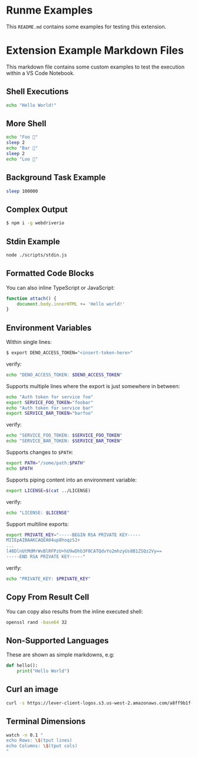 # Runme Examples

This `README.md` contains some examples for testing this extension.

# Extension Example Markdown Files

This markdown file contains some custom examples to test the execution within a VS Code Notebook.

## Shell Executions

```sh { background=false interactive=true }
echo "Hello World!"
```

## More Shell

```sh { interactive=false }
echo "Foo 👀"
sleep 2
echo "Bar 🕺"
sleep 2
echo "Loo 🚀"
```

## Background Task Example

```sh { background=true }
sleep 100000
```

## Complex Output

```sh
$ npm i -g webdriverio
```

## Stdin Example

```sh
node ./scripts/stdin.js
```

## Formatted Code Blocks

You can also inline TypeScript or JavaScript:

```js
function attach() {
    document.body.innerHTML += 'Hello world!'
}
```

## Environment Variables

Within single lines:

```sh
$ export DENO_ACCESS_TOKEN="<insert-token-here>"
```

verify:

```sh { interactive=false }
echo "DENO_ACCESS_TOKEN: $DENO_ACCESS_TOKEN"
```

Supports multiple lines where the export is just somewhere in between:

```sh
echo "Auth token for service foo"
export SERVICE_FOO_TOKEN="foobar"
echo "Auth token for service bar"
export SERVICE_BAR_TOKEN="barfoo"
```

verify:

```sh { interactive=false }
echo "SERVICE_FOO_TOKEN: $SERVICE_FOO_TOKEN"
echo "SERVICE_BAR_TOKEN: $SERVICE_BAR_TOKEN"
```

Supports changes to `$PATH`:

```sh { interactive=false }
export PATH="/some/path:$PATH"
echo $PATH
```

Supports piping content into an environment variable:

```sh
export LICENSE=$(cat ../LICENSE)
```

verify:

```sh { interactive=false }
echo "LICENSE: $LICENSE"
```

Support multiline exports:

```sh
export PRIVATE_KEY="-----BEGIN RSA PRIVATE KEY-----
MIIEpAIBAAKCAQEA04up8hoqzS1+
...
l48DlnUtMdMrWvBlRFPzU+hU9wDhb3F0CATQdvYo2mhzyUs8B1ZSQz2Vy==
-----END RSA PRIVATE KEY-----"
```

verify:

```sh { interactive=false }
echo "PRIVATE_KEY: $PRIVATE_KEY"
```

## Copy From Result Cell

You can copy also results from the inline executed shell:

```sh { interactive=false }
openssl rand -base64 32
```

## Non-Supported Languages

These are shown as simple markdowns, e.g:

```py { readonly=true }
def hello():
    print("Hello World")
```

## Curl an image

```sh { interactive=false, mimeType=image/png }
curl -s https://lever-client-logos.s3.us-west-2.amazonaws.com/a8ff9b1f-f313-4632-b90f-1f7ae7ee807f-1638388150933.png
```

## Terminal Dimensions

```sh { background=true closeTerminalOnSuccess=false }
watch -n 0.1 "
echo Rows: \$(tput lines)
echo Columns: \$(tput cols)
"
```
